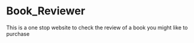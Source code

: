 # Book_Reviewer
This is a one stop website to check the review of a book you might like to purchase
